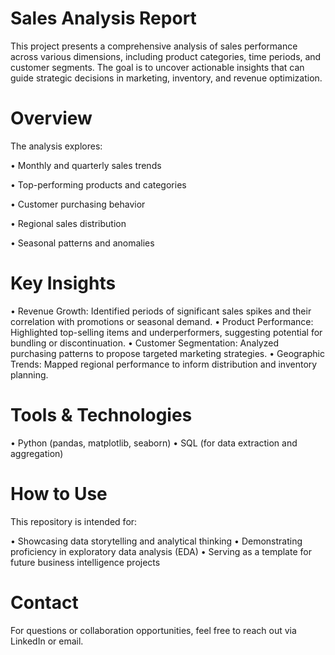 # Sales Analysis Report

This project presents a comprehensive analysis of sales performance across various dimensions, including product categories, time periods, and customer segments. The goal is to uncover actionable insights that can guide strategic decisions in marketing, inventory, and revenue optimization.

#  Overview

The analysis explores:

•  Monthly and quarterly sales trends

•  Top-performing products and categories

•  Customer purchasing behavior

•  Regional sales distribution

•  Seasonal patterns and anomalies


# Key Insights

•  Revenue Growth: Identified periods of significant sales spikes and their correlation with promotions or seasonal demand.
•  Product Performance: Highlighted top-selling items and underperformers, suggesting potential for bundling or discontinuation.
•  Customer Segmentation: Analyzed purchasing patterns to propose targeted marketing strategies.
•  Geographic Trends: Mapped regional performance to inform distribution and inventory planning.

# Tools & Technologies

•  Python (pandas, matplotlib, seaborn)
•  SQL (for data extraction and aggregation)


# How to Use

This repository is intended for:

•  Showcasing data storytelling and analytical thinking
•  Demonstrating proficiency in exploratory data analysis (EDA)
•  Serving as a template for future business intelligence projects

# Contact

For questions or collaboration opportunities, feel free to reach out via LinkedIn or email.
